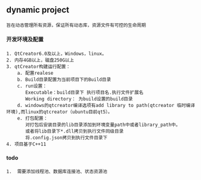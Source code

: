 ## dynamic project      
    旨在动态管理所有资源，保证所有动态库，资源文件有可控的生命周期       

#### 开发环境及配置     
    1. QtCreator6.0及以上，Windows，linux。 
    2. 内存4GB以上，磁盘250G以上    
    3. qtCreator构建运行配置：      
        a. 配置realese      
        b. Build目录配置为当前项目下的Build目录     
        c. run设置： 
    	   Executable：build目录下 执行项目名.执行文件扩展名
    	   Working directory： 为build设置的build目录
        d. windows的qtcreator编译选项有add library to path(qtcreator 临时编译环境),而linux的qtcreator（ubuntu目前qt5）。
        e. 打包配置：
           对打包后安装目录的lib目录添加到环境变量path中或者library_path中。
           或者将lib目录下*.dll拷贝到执行文件同级目录
           将.config.json拷贝到执行文件目录下
    4. 项目基于C++11

#### todo
    1.  需要添加线程池、数据库连接池、状态资源池
